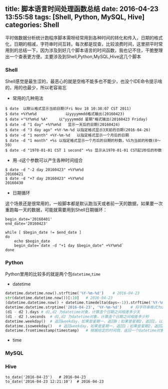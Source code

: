 title: 脚本语言时间处理函数总结
date: 2016-04-23 13:55:58
tags: [Shell, Python, MySQL, Hive]
categories: Shell
---
平时做数据分析统计跑程序脚本需呀经常用到各种时间的转化和传入，日期的格式化，日期的相减，字符串时间互转。每次都是现查，比较浪费时间，这里把平时常用到的总结一下，因为涉及到好几个脚本语言的时间函数，我也记不住，干脆整理出一个查表更方便。主要涉及到Shell,Python,MySQL,Hive这几个脚本

### Shell
Shell感觉是最生涩的，最恶心的就是空格不能多也不能少，也没个IDE命令提示啥的，用的也最少，所以老容易忘
* 常用的几种用法

```
$ date	以默认格式显示当前日期(Fri Nov 18 10:38:07 CST 2011)
$ date +%Y%m%d             以yyyymmdd格式输出(20160423)
$ date +"%Y%m%d %A"		以"yyyymmdd 星期"格式输出(20160423 Friday)  
$ date -d "1 day" +%Y%m%d	显示一天后的日期(20160424)
$ date -d "3 day ago" +%Y-%m-%d	以指定格式显示3天前的日期(2016-04-26)
$ date -d "1 month" +%Y-%m-%d	以指定格式显示一个月后的日期
$ date -d "1 month" +%s	以指定格式显示一个月后的日期的秒数，%S为当前的秒数(0～59)
$ date -d "1970-01-01 CST 1 second" +%s	显示从1970-01-01 CST起1秒后的秒数
```
* 用`-d`这个参数可以产生各种时间组合

```
$ date -d "-2 day 20160423" +%Y%m%d
20160421
$ date -d "+7 day 20160423" +%Y%m%d
20160430
```
* 日期循环

这个场景还是很常用的，一般脚本都是默认跑当天或者前一天的数据，如果要一次重跑每一天的数据，可能就需要用到Shell日期循环：
```
begin_date='20160401'
end_date='20160423'

while [ $begin_date != $end_date ]
do
	echo $begin_date
	begin_date=`date -d "+1 day $begin_date" +%Y%m%d`
done
```

### Python
Python里用的比较多的就是两个包`datetime`,`time`
* datetime

```python
datetime.datetime.now().strftime('%Y-%m-%d')	# 2016-04-23
str(datetime.datetime.now())[:10]	# 2016-04-23
(datetime.datetime.now() + datetime.timedelta(days=-1)).strftime('%Y-%m-%d')	# 2016-04-22
datetime.datetime.strptime('2016-04-23', '%Y-%m-%d')	# 将字符串格式为datetime对象
(d1 - d2 ).days	# d1,d2 为datetime对象，计算连个日期之间相差多少天
(d1 - d2 ).seconds	# d1,d2 为datetime对象，计算连个日期之间相差多少秒
datetime.weekday()	# 返回weekday，如果是星期一，返回0；如果是星期2，返回1，以此类推；
datatime.isoweekday()	# 返回weekday，如果是星期一，返回1；如果是星期2，返回2，以此类推；
datetime.fromtimestamp(timestamp)	# 根据给定的时间戮，返回一个datetime对象；
```

* time

### MySQL

### Hive
```
to_date('2016-04-23')	# 2016-04-23
to_date('2016-04-23 12:21:10')	# 2016-04-23
```
